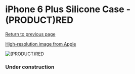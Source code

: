 # iPhone 6 Plus Silicone Case - (PRODUCT)RED

[Return to previous page](/iphone_6)

[High-resolution image from Apple](https://store.storeimages.cdn-apple.com/8756/as-images.apple.com/is/MGRG2?wid=4500&hei=4500&fmt=png)

<div style="width: 384px"><img src="/everyphone/MGRG2.png" alt="(PRODUCT)RED"></div>

### Under construction
